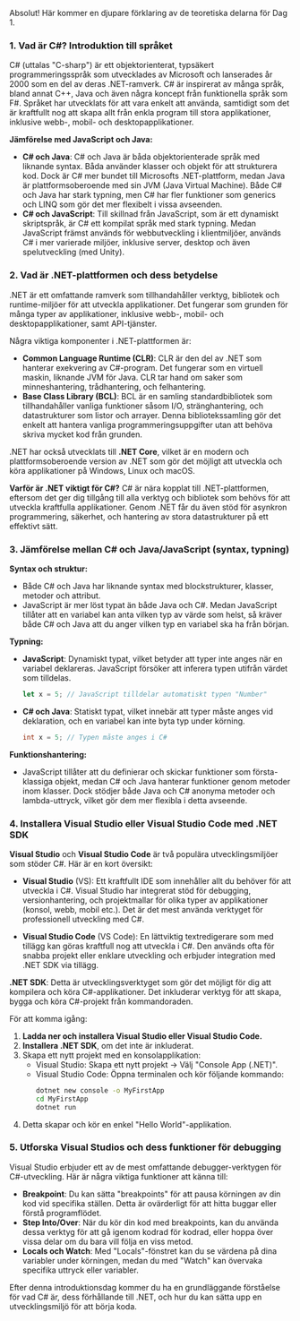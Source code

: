 Absolut! Här kommer en djupare förklaring av de teoretiska delarna för Dag 1.

### 1. **Vad är C#? Introduktion till språket**

C# (uttalas "C-sharp") är ett objektorienterat, typsäkert programmeringsspråk som utvecklades av Microsoft och lanserades år 2000 som en del av deras .NET-ramverk. C# är inspirerat av många språk, bland annat C++, Java och även några koncept från funktionella språk som F#. Språket har utvecklats för att vara enkelt att använda, samtidigt som det är kraftfullt nog att skapa allt från enkla program till stora applikationer, inklusive webb-, mobil- och desktopapplikationer.

**Jämförelse med JavaScript och Java:**
- **C# och Java**: C# och Java är båda objektorienterade språk med liknande syntax. Båda använder klasser och objekt för att strukturera kod. Dock är C# mer bundet till Microsofts .NET-plattform, medan Java är plattformsoberoende med sin JVM (Java Virtual Machine). Både C# och Java har stark typning, men C# har fler funktioner som generics och LINQ som gör det mer flexibelt i vissa avseenden.
- **C# och JavaScript**: Till skillnad från JavaScript, som är ett dynamiskt skriptspråk, är C# ett kompilat språk med stark typning. Medan JavaScript främst används för webbutveckling i klientmiljöer, används C# i mer varierade miljöer, inklusive server, desktop och även spelutveckling (med Unity).

### 2. **Vad är .NET-plattformen och dess betydelse**

.NET är ett omfattande ramverk som tillhandahåller verktyg, bibliotek och runtime-miljöer för att utveckla applikationer. Det fungerar som grunden för många typer av applikationer, inklusive webb-, mobil- och desktopapplikationer, samt API-tjänster.

Några viktiga komponenter i .NET-plattformen är:
- **Common Language Runtime (CLR)**: CLR är den del av .NET som hanterar exekvering av C#-program. Det fungerar som en virtuell maskin, liknande JVM för Java. CLR tar hand om saker som minneshantering, trådhantering, och felhantering.
- **Base Class Library (BCL)**: BCL är en samling standardbibliotek som tillhandahåller vanliga funktioner såsom I/O, stränghantering, och datastrukturer som listor och arrayer. Denna bibliotekssamling gör det enkelt att hantera vanliga programmeringsuppgifter utan att behöva skriva mycket kod från grunden.

.NET har också utvecklats till **.NET Core**, vilket är en modern och plattformsoberoende version av .NET som gör det möjligt att utveckla och köra applikationer på Windows, Linux och macOS.

**Varför är .NET viktigt för C#?**
C# är nära kopplat till .NET-plattformen, eftersom det ger dig tillgång till alla verktyg och bibliotek som behövs för att utveckla kraftfulla applikationer. Genom .NET får du även stöd för asynkron programmering, säkerhet, och hantering av stora datastrukturer på ett effektivt sätt.

### 3. **Jämförelse mellan C# och Java/JavaScript (syntax, typning)**

**Syntax och struktur:**
- Både C# och Java har liknande syntax med blockstrukturer, klasser, metoder och attribut.
- JavaScript är mer löst typat än både Java och C#. Medan JavaScript tillåter att en variabel kan anta vilken typ av värde som helst, så kräver både C# och Java att du anger vilken typ en variabel ska ha från början.

**Typning:**
- **JavaScript**: Dynamiskt typat, vilket betyder att typer inte anges när en variabel deklareras. JavaScript försöker att inferera typen utifrån värdet som tilldelas.
  ```javascript
  let x = 5; // JavaScript tilldelar automatiskt typen "Number"
  ```
- **C# och Java**: Statiskt typat, vilket innebär att typer måste anges vid deklaration, och en variabel kan inte byta typ under körning.
  ```csharp
  int x = 5; // Typen måste anges i C#
  ```

**Funktionshantering:**
- JavaScript tillåter att du definierar och skickar funktioner som första-klassiga objekt, medan C# och Java hanterar funktioner genom metoder inom klasser. Dock stödjer både Java och C# anonyma metoder och lambda-uttryck, vilket gör dem mer flexibla i detta avseende.

### 4. **Installera Visual Studio eller Visual Studio Code med .NET SDK**

**Visual Studio** och **Visual Studio Code** är två populära utvecklingsmiljöer som stöder C#. Här är en kort översikt:

- **Visual Studio** (VS): Ett kraftfullt IDE som innehåller allt du behöver för att utveckla i C#. Visual Studio har integrerat stöd för debugging, versionhantering, och projektmallar för olika typer av applikationer (konsol, webb, mobil etc.). Det är det mest använda verktyget för professionell utveckling med C#.
  
- **Visual Studio Code** (VS Code): En lättviktig textredigerare som med tillägg kan göras kraftfull nog att utveckla i C#. Den används ofta för snabba projekt eller enklare utveckling och erbjuder integration med .NET SDK via tillägg.

**.NET SDK**: Detta är utvecklingsverktyget som gör det möjligt för dig att kompilera och köra C#-applikationer. Det inkluderar verktyg för att skapa, bygga och köra C#-projekt från kommandoraden.

För att komma igång:
1. **Ladda ner och installera Visual Studio eller Visual Studio Code.**
2. **Installera .NET SDK**, om det inte är inkluderat.
3. Skapa ett nytt projekt med en konsolapplikation:
   - Visual Studio: Skapa ett nytt projekt -> Välj "Console App (.NET)".
   - Visual Studio Code: Öppna terminalen och kör följande kommando:
     ```bash
     dotnet new console -o MyFirstApp
     cd MyFirstApp
     dotnet run
     ```
4. Detta skapar och kör en enkel "Hello World"-applikation.

### 5. **Utforska Visual Studios och dess funktioner för debugging**

Visual Studio erbjuder ett av de mest omfattande debugger-verktygen för C#-utveckling. Här är några viktiga funktioner att känna till:
- **Breakpoint**: Du kan sätta "breakpoints" för att pausa körningen av din kod vid specifika ställen. Detta är ovärderligt för att hitta buggar eller förstå programflödet.
- **Step Into/Over**: När du kör din kod med breakpoints, kan du använda dessa verktyg för att gå igenom kodrad för kodrad, eller hoppa över vissa delar om du bara vill följa en viss metod.
- **Locals och Watch**: Med "Locals"-fönstret kan du se värdena på dina variabler under körningen, medan du med "Watch" kan övervaka specifika uttryck eller variabler.

Efter denna introduktionsdag kommer du ha en grundläggande förståelse för vad C# är, dess förhållande till .NET, och hur du kan sätta upp en utvecklingsmiljö för att börja koda.
